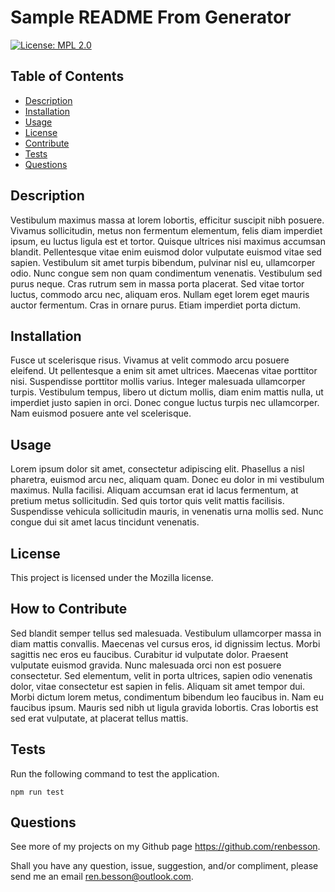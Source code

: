 # Sample README From Generator

[![License: MPL 2.0](https://img.shields.io/badge/License-MPL_2.0-brightgreen.svg)](https://opensource.org/licenses/MPL-2.0)

## Table of Contents

- [Description](#description)
- [Installation](#installation)
- [Usage](#usage)
- [License](#license)
- [Contribute](#contribute)
- [Tests](#tests)
- [Questions](#questions)

## Description

Vestibulum maximus massa at lorem lobortis, efficitur suscipit nibh posuere. Vivamus sollicitudin, metus non fermentum elementum, felis diam imperdiet ipsum, eu luctus ligula est et tortor. Quisque ultrices nisi maximus accumsan blandit. Pellentesque vitae enim euismod dolor vulputate euismod vitae sed sapien. Vestibulum sit amet turpis bibendum, pulvinar nisl eu, ullamcorper odio. Nunc congue sem non quam condimentum venenatis. Vestibulum sed purus neque. Cras rutrum sem in massa porta placerat. Sed vitae tortor luctus, commodo arcu nec, aliquam eros. Nullam eget lorem eget mauris auctor fermentum. Cras in ornare purus. Etiam imperdiet porta dictum.

## Installation

Fusce ut scelerisque risus. Vivamus at velit commodo arcu posuere eleifend. Ut pellentesque a enim sit amet ultrices. Maecenas vitae porttitor nisi. Suspendisse porttitor mollis varius. Integer malesuada ullamcorper turpis. Vestibulum tempus, libero ut dictum mollis, diam enim mattis nulla, ut imperdiet justo sapien in orci. Donec congue luctus turpis nec ullamcorper. Nam euismod posuere ante vel scelerisque.

## Usage

Lorem ipsum dolor sit amet, consectetur adipiscing elit. Phasellus a nisl pharetra, euismod arcu nec, aliquam quam. Donec eu dolor in mi vestibulum maximus. Nulla facilisi. Aliquam accumsan erat id lacus fermentum, at pretium metus sollicitudin. Sed quis tortor quis velit mattis facilisis. Suspendisse vehicula sollicitudin mauris, in venenatis urna mollis sed. Nunc congue dui sit amet lacus tincidunt venenatis.

## License

This project is licensed under the Mozilla license.

## How to Contribute

Sed blandit semper tellus sed malesuada. Vestibulum ullamcorper massa in diam mattis convallis. Maecenas vel cursus eros, id dignissim lectus. Morbi sagittis nec eros eu faucibus. Curabitur id vulputate dolor. Praesent vulputate euismod gravida. Nunc malesuada orci non est posuere consectetur. Sed elementum, velit in porta ultrices, sapien odio venenatis dolor, vitae consectetur est sapien in felis. Aliquam sit amet tempor dui. Morbi dictum lorem metus, condimentum bibendum leo faucibus in. Nam eu faucibus ipsum. Mauris sed nibh ut ligula gravida lobortis. Cras lobortis est sed erat vulputate, at placerat tellus mattis.

## Tests

Run the following command to test the application.

```
npm run test
```

## Questions

See more of my projects on my Github page https://github.com/renbesson.

Shall you have any question, issue, suggestion, and/or compliment, please send me an email ren.besson@outlook.com.

